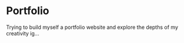 # Portfolio
Trying to build myself a portfolio website and explore the depths of my creativity ig...
